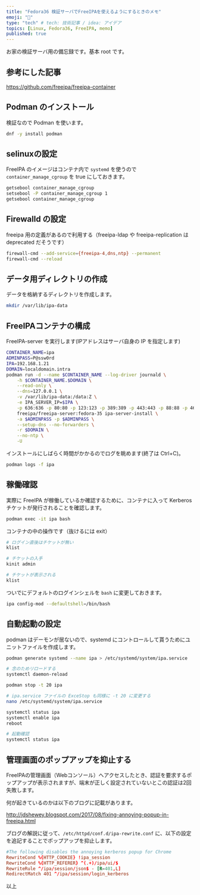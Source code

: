 ```yaml
---
title: "Fedora36 検証サーバでFreeIPAを使えるようにするときのメモ"
emoji: "🙌"
type: "tech" # tech: 技術記事 / idea: アイデア
topics: [Linux, Fedora36, FreeIPA, memo]
published: true
---
```


お家の検証サーバ用の備忘録です。基本 root です。

## 参考にした記事

<https://github.com/freeipa/freeipa-container>

## Podman のインストール

検証なので Podman を使います。

```bash
dnf -y install podman
```

## selinuxの設定

FreeIPA のイメージはコンテナ内で `systemd` を使うので `container_manage_cgroup` を true にしておきます。

```bash
getsebool container_manage_cgroup
setsebool -P container_manage_cgroup 1
getsebool container_manage_cgroup
```

## Firewalld の設定

freeipa 用の定義があるので利用する（freeipa-ldap や freeipa-replication は deprecated だそうです）

```bash
firewall-cmd --add-service={freeipa-4,dns,ntp} --permanent
firewall-cmd --reload
```

## データ用ディレクトリの作成

データを格納するディレクトリを作成します。

```bash
mkdir /var/lib/ipa-data
```

## FreeIPAコンテナの構成

FreeIPA-server を実行します(IPアドレスはサーバ自身の IP を指定します)

```bash
CONTAINER_NAME=ipa
ADMINPASS=P@ssw0rd
IPA=192.168.1.21
DOMAIN=localdomain.intra
podman run -d --name $CONTAINER_NAME --log-driver journald \
    -h $CONTAINER_NAME.$DOMAIN \
    --read-only \
    --dns=127.0.0.1 \
    -v /var/lib/ipa-data:/data:Z \
    -e IPA_SERVER_IP=$IPA \
    -p 636:636 -p 80:80 -p 123:123 -p 389:389 -p 443:443 -p 88:88 -p 464:464 -p 53:53 -p 53:53/udp \
    freeipa/freeipa-server:fedora-35 ipa-server-install \
    -a $ADMINPASS -p $ADMINPASS \
    --setup-dns --no-forwarders \
    -r $DOMAIN \
    --no-ntp \
    -U
```

インストールにしばらく時間がかかるのでログを眺めます(終了は Ctrl+C)。

```bash
podman logs -f ipa
```

## 稼働確認

実際に FreeIPA が稼働しているか確認するために、コンテナに入って Kerberos チケットが発行されることを確認します。

```bash
podman exec -it ipa bash
```

コンテナの中の操作です（抜けるには exit）

```bash
# ログイン直後はチケットが無い
klist

# チケットの入手
kinit admin

# チケットが表示される
klist
```

ついでにデフォルトのログインシェルを `bash` に変更しておきます。

```bash
ipa config-mod --defaultshell=/bin/bash
```

## 自動起動の設定

podman はデーモンが居ないので、systemd にコントロールして貰うためにユニットファイルを作成します。

```bash
podman generate systemd --name ipa > /etc/systemd/system/ipa.service

# 念のためリロードする
systemctl daemon-reload

podman stop -t 20 ipa

# ipa.service ファイルの ExceStop も同様に -t 20 に変更する
nano /etc/systemd/system/ipa.service
```

```bash
systemctl status ipa
systemctl enable ipa
reboot

# 起動確認
systemctl status ipa
```

## 管理画面のポップアップを抑止する

FreeIPAの管理画面（Webコンソール）へアクセスしたとき、認証を要求するポップアップが表示されますが、端末が正しく設定されていないとこの認証は2回失敗します。

何が起きているのかは以下のブログに記載があります。

<http://jdshewey.blogspot.com/2017/08/fixing-annoying-popup-in-freeipa.html>

ブログの解説に従って、`/etc/httpd/conf.d/ipa-rewrite.conf` に、以下の設定を追記することでポップアップを抑止します。

```conf
#The following disables the annoying kerberos popup for Chrome
RewriteCond %{HTTP_COOKIE} !ipa_session
RewriteCond %{HTTP_REFERER} ^(.+)/ipa/ui/$
RewriteRule ^/ipa/session/json$ - [R=401,L]
RedirectMatch 401 ^/ipa/session/login_kerberos
```

以上
